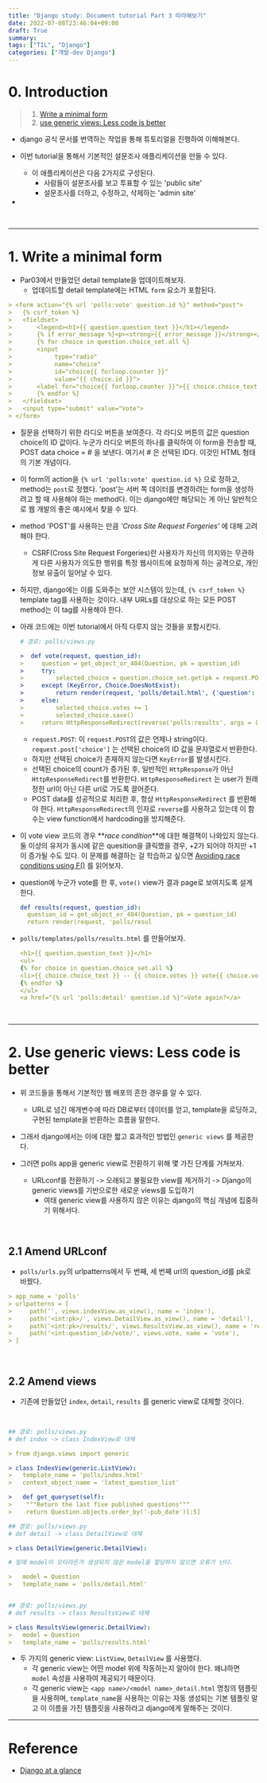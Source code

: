 ```yaml
---
title: "Django study: Document tutorial Part 3 따라해보기"
date: 2022-07-08T23:46:04+09:00
draft: True
summary:
tags: ["TIL", "Django"]
categories: ["개발-dev Django"]
---
```


# 0. Introduction

> 1. [Write a minimal form](#1-write-a-minimal-form)
> 2. [use generic views: Less code is better](#2-use-generic-views-less-code-is-better)

- django 공식 문서를 번역하는 작업을 통해 튜토리얼을 진행하여 이해해본다.

- 이번 tutorial을 통해서 기본적인 설문조사 애플리케이션을 만들 수 있다.

  - 이 애플리케이션은 다음 2가지로 구성된다.
    - 사람들이 설문조사를 보고 투표할 수 있는 'public site'
    - 설문조사를 더하고, 수정하고, 삭제하는 'admin site'

-

<br>

---

# 1. Write a minimal form

- Par03에서 만들었던 detail template을 업데이트해보자.
  - 업데이트할 detail template에는 HTML `form` 요소가 포함된다.

```yml
> <form action="{% url 'polls:vote' question.id %}" method="post">
>   {% csrf_token %}
>   <fieldset>
>       <legend><h1>{{ question.question_text }}</h1></legend>
>       {% if error_message %}<p><strong>{{ error_message }}</strong></p>{% endif %}
>       {% for choice in question.choice_set.all %}
>       <input
>            type="radio"
>            name="choice"
>            id="choice{{ forloop.counter }}"
>            value="{{ choice.id }}">
>       <label for="choice{{ forloop.counter }}">{{ choice.choice_text }}</label>
>       {% endfor %}
>   </fieldset>
>   <input type="submit" value="Vote">
> </form>
```

- 질문을 선택하기 위한 라디오 버튼을 보여준다. 각 라디오 버튼의 값은 question choice의 ID 값이다. 누군가 라디오 버튼의 하나를 클릭하여 이 form을 전송할 때, POST data choice = # 을 보낸다. 여기서 # 은 선택된 ID다. 이것인 HTML 형태의 기본 개념이다.

- 이 form의 action을 `{% url 'polls:vote' question.id %}` 으로 정하고, method는 `post`로 정했다. 'post'는 서버 쪽 데이터를 변경하려는 form을 생성하려고 할 때 사용해야 하는 method다. 이는 django에만 해당되는 게 아닌 일반적으로 웹 개발의 좋은 예시에서 찾을 수 있다.

- method 'POST'를 사용하는 만큼 _'Cross Site Request Forgeries'_ 에 대해 고려해야 한다.

  - CSRF(Cross Site Request Forgeries)란 사용자가 자신의 의지와는 무관하게 다른 사용자가 의도한 행위를 특정 웹사이트에 요청하게 하는 공격으로, 개인정보 유출이 일어날 수 있다.

- 하지만, django에는 이를 도와주는 보안 시스템이 있는데, `{% csrf_token %}` template tag를 사용하는 것이다. 내부 URLs를 대상으로 하는 모든 POST method는 이 tag를 사용해야 한다.

- 아래 코드에는 이번 tutorial에서 아직 다루지 않는 것들을 포함시킨다.

  ```yml
  # 경로: polls/views.py

  >  def vote(request, question_id):
  >     question = get_object_or_404(Question, pk = question_id)
  >     try:
  >         selected_choice = question.choice_set.get(pk = request.POST['choice'])
  >     except (KeyError, Choice.DoesNotExist):
  >         return render(request, 'polls/detail.html', {'question': question, 'error_message': "You didn't select a choice.", })
  >     else:
  >         selected_choice.votes += 1
  >         selected_choice.save()
  >     return HttpResponseRedirect(reverse('polls:results', args = (question.id, )))
  ```

  - `request.POST`: 이 `request.POST`의 값은 언제나 string이다. `request.post['choice']` 는 선택된 choice의 ID 값을 문자열로서 반환한다.
  - 하지만 선택된 choice가 존재하지 않는다면 `KeyError`를 발생시킨다.
  - 선택된 choice의 count가 증가된 후, 일반적인 `HttpResponse`가 아닌 `HttpResponseRedirect`를 반환한다. `HttpResponseRedirect` 는 user가 원래 정한 url이 아닌 다른 url로 가도록 끌어준다.
  - POST data를 성공적으로 처리한 후, 항상 `HttpResponseRedirect` 를 반환해야 한다.
    `HttpResponseRedirect`의 인자로 `reverse`를 사용하고 있는데 이 함수는 view function에서 hardcoding을 방지해준다.

- 이 vote view 코드의 경우 **_race condition_**에 대한 해결책이 나와있지 않는다. 둘 이상의 유저가 동시에 같은 quesition을 클릭했을 경우, +2가 되어야 하지만 +1이 증가될 수도 있다. 이 문제를 해결하는 걸 학습하고 싶으면 [Avoiding race conditions using F()](https://docs.djangoproject.com/en/4.0/ref/models/expressions/#avoiding-race-conditions-using-f) 를 읽어보자.

- question에 누군가 vote를 한 후, `vote()` view가 결과 page로 보여지도록 설계한다.

  ```yml
  def results(request, question_id):
    question_id = get_object_or_404(Question, pk = question_id)
    return render(request, 'polls/resul
  ```

- `polls/templates/polls/results.html` 를 만들어보자.

  ```yml
  <h1>{{ question.question_text }}</h1>
  <ul>
  {% for choice in question.choice_set.all %}
  <li>{{ choice.choice_text }} -- {{ choice.votes }} vote{{ choice.votes|pluralize }}</li>
  {% endfor %}
  </ul>
  <a href="{% url 'polls:detail' question.id %}">Vote again?</a>
  ```

<br>

---

# 2. Use generic views: Less code is better

- 위 코드들을 통해서 기본적인 웹 배포의 흔한 경우를 알 수 있다.

  - URL로 넘긴 매개변수에 따라 DB로부터 데이터를 얻고, template을 로딩하고, 구현된 template을 반환하는 흐름을 말한다.

- 그래서 django에서는 이에 대한 짧고 효과적인 방법인 `generic views` 를 제공한다.

- 그러면 polls app을 generic view로 전환하기 위해 몇 가진 단계를 거쳐보자.
  - URLconf를 전환하기 -> 오래되고 불필요한 view를 제거하기 -> Django의 generic views를 기반으로한 새로운 views를 도입하기
    - 여태 generic view를 사용하지 않은 이유는 django의 핵심 개념에 집중하기 위해서다.

<br>

## 2.1 Amend URLconf

- `polls/urls.py`의 urlpatterns에서 두 번째, 세 번째 url의 question_id를 pk로 바꿨다.

```yml
> app_name = 'polls'
> urlpatterns = [
>     path('', views.indexView.as_view(), name = 'index'),
>     path('<int:pk>/', views.DetailView.as_view(), name = 'detail'),
>     path('<int:pk>/results/', views.ResultsView.as_view(), name = 'results'),
>     path('<int:question_id>/vote/', views.vote, name = 'vote'),
> ]
```

<br>

## 2.2 Amend views

- 기존에 만들었던 `index`, `detail`, `results` 를 generic view로 대체할 것이다.

<br>

```yml
## 경로: polls/views.py
# def index -> class IndexView로 대체

> from django.views import generic

> class IndexView(generic.ListView):
>   template_name = 'polls/index.html'
>   context_object_name = 'latest_question_list'

>   def get_queryset(self):
>    """Return the last five published questions"""
>    return Question.objects.order_by('-pub_date')[:5]

## 경로: polls/views.py
# def detail -> class DetailView로 대체

> class DetailView(generic.DetailView):

# 밑에 model이 오타라든가 생성되지 않은 model을 할당하지 않으면 오류가 난다.

>   model = Question
>   template_name = 'polls/detail.html'


## 경로: polls/views.py
# def results -> class ResultsView로 대체

> class ResultsView(generic.DetailView):
>   model = Question
>   template_name = 'polls/results.html'
```

- 두 가지의 generic view: `ListView`, `DetailView` 를 사용했다.
  - 각 generic view는 어떤 model 위에 작동하는지 알아야 한다. 왜냐하면 `model` 속성을 사용하여 제공되기 때문이다.
  - 각 generic view는 `<app name>/<model name>_detail.html` 명칭의 템플릿을 사용하며, `template_name`을 사용하는 이유는 자동 생성되는 기본 템플릿 말고 이 이름을 가진 템플릿을 사용하라고 django에게 말해주는 것이다.

---

# Reference

- [Django at a glance](https://docs.djangoproject.com/en/4.0/intro/overview/)
